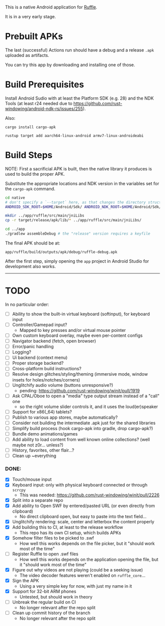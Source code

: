 This is a native Android application for [Ruffle](https://ruffle.rs).

It is in a very early stage.

# Prebuilt APKs

The last (successful) Actions run should have a debug and a release `.apk` uploaded as artifacts.

You can try this app by downloading and installing one of those.

# Build Prerequisites

Install Android Sudio with at least the Platform SDK (e.g. 28) and the NDK Tools (at least r24 needed due to https://github.com/rust-windowing/android-ndk-rs/issues/255).

Also:

`cargo install cargo-apk`

`rustup target add aarch64-linux-android armv7-linux-androideabi`

# Build Steps

NOTE: First a sacrificial APK is built, then the native library it produces is used to build the proper APK.

Substitute the appropriate locations and NDK version in the variables set for the `cargo-apk` command.

```bash
cd native
# don't specify a `--target` here, as that changes the directory structure
ANDROID_SDK_ROOT=$HOME/Android/Sdk/ ANDROID_NDK_ROOT=$HOME/Android/Sdk/ndk/24.0.8215888/ cargo apk build --release

mkdir ../app/ruffle/src/main/jniLibs
cp -r target/release/apk/lib/* ../app/ruffle/src/main/jniLibs/

cd ../app
./gradlew assembleDebug # the "release" version requires a keyfile
```

The final APK should be at:

`app/ruffle/build/outputs/apk/debug/ruffle-debug.apk`

After the first step, simply opening the `app` project in Android Studio for development also works.

---

# TODO

In no particular order:

- [ ] Ability to show the built-in virtual keyboard (softinput), for keyboard input
- [ ] Controller/Gamepad input?
  - Mapped to key presses and/or virtual mouse pointer
- [ ] Own custom keyboard overlay, maybe even per-content configs
- [ ] Navigator backend (fetch, open browser)
- [ ] Error/panic handling
- [ ] Logging?
- [ ] Ui backend (context menu)
- [ ] Proper storage backend?
- [ ] Cross-platform build instructions?
- [ ] Resolve design glitches/styling/theming (immersive mode, window insets for holes/notches/corners)
- [ ] Unglitchify audio volume (buttons unresponsive?)
  - pending: https://github.com/rust-windowing/winit/pull/1919
- [ ] Ask CPAL/Oboe to open a "media" type output stream instead of a "call" one
  - so the right volume slider controls it, and it uses the loud(er)speaker
- [ ] Support for x86(_64) tablets?
- [ ] Publish to various app stores, maybe automatically?
- [ ] Consider not building the intermediate .apk just for the shared libraries
- [ ] Simplify build process (hook cargo-apk into gradle, drop cargo-apk?)
- [ ] Bundle demo animations/games
- [ ] Add ability to load content from well known online collections? (well maybe not z0r... unless?)
- [ ] History, favorites, other flair...?
- [ ] Clean up ~everything

### DONE:

- [X] Touch/mouse input
- [X] Keyboard input: only with physical keyboard connected or through `scrcpy`
  - This was needed: https://github.com/rust-windowing/winit/pull/2226
- [X] Split into a separate repo
- [X] Add ability to Open SWF by entered/pasted URL (or even directly from clipboard)
  - No direct clipboard open, but easy to paste into the text field...
- [X] Unglitchify rendering: scale, center and letterbox the content properly
- [X] Add building this to CI, at least to the release workflow
  - This repo has its own CI setup, which builds APKs
- [X] Somehow filter files to be picked to .swf
  - How well this works depends on the file picker, but it "should work most of the time"
- [ ] Register Ruffle to open .swf files
  - How well this works depends on the application opening the file, but it "should work most of the time"
- [X] Figure out why videos are not playing (could be a seeking issue)
  - The video decoder features weren't enabled on `ruffle_core`...
- [X] Sign the APK
  - Using a very simple key for now, with just my name in it
- [X] Support for 32-bit ARM phones
  - Untested, but should work in theory
- [ ] Unbreak the regular build on CI
  - No longer relevant after the repo split
- [ ] Clean up commit history of the branch
  - No longer relevant after the repo split